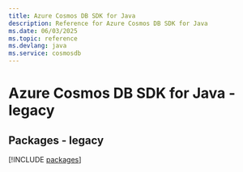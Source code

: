 ```yaml
---
title: Azure Cosmos DB SDK for Java
description: Reference for Azure Cosmos DB SDK for Java
ms.date: 06/03/2025
ms.topic: reference
ms.devlang: java
ms.service: cosmosdb
---
```

# Azure Cosmos DB SDK for Java - legacy
## Packages - legacy
[!INCLUDE [packages](cosmos-db-index.md)]